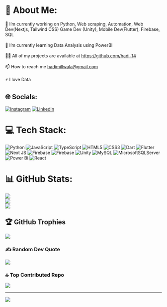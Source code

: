 # 💫 About Me:
🔭 I’m currently working on Python, Web scraping, Automation, Web Dev(Nextjs, Tailwind CSS) Game Dev (Unity), Mobile Dev(Flutter), Firebase, SQL<br><br>🌱 I’m currently learning Data Analysis using PowerBI<br><br>👨‍💻 All of my projects are available at https://github.com/hadi-14<br><br>📫 How to reach me hadimillwala@gmail.com<br><br>⚡ I love Data


## 🌐 Socials:
[![Instagram](https://img.shields.io/badge/Instagram-%23E4405F.svg?logo=Instagram&logoColor=white)](https://instagram.com/hadimillwala) [![LinkedIn](https://img.shields.io/badge/LinkedIn-%230077B5.svg?logo=linkedin&logoColor=white)](https://linkedin.com/in/abdul-hadi-millwala) 

# 💻 Tech Stack:
![Python](https://img.shields.io/badge/python-3670A0?style=for-the-badge&logo=python&logoColor=ffdd54) ![JavaScript](https://img.shields.io/badge/javascript-%23323330.svg?style=for-the-badge&logo=javascript&logoColor=%23F7DF1E) ![TypeScript](https://img.shields.io/badge/typescript-%23007ACC.svg?style=for-the-badge&logo=typescript&logoColor=white) ![HTML5](https://img.shields.io/badge/html5-%23E34F26.svg?style=for-the-badge&logo=html5&logoColor=white) ![CSS3](https://img.shields.io/badge/css3-%231572B6.svg?style=for-the-badge&logo=css3&logoColor=white) ![Dart](https://img.shields.io/badge/dart-%230175C2.svg?style=for-the-badge&logo=dart&logoColor=white) ![Flutter](https://img.shields.io/badge/Flutter-%2302569B.svg?style=for-the-badge&logo=Flutter&logoColor=white) ![Next JS](https://img.shields.io/badge/Next-black?style=for-the-badge&logo=next.js&logoColor=white) ![Firebase](https://img.shields.io/badge/firebase-%23039BE5.svg?style=for-the-badge&logo=firebase) ![Firebase](https://img.shields.io/badge/firebase-a08021?style=for-the-badge&logo=firebase&logoColor=ffcd34) ![Unity](https://img.shields.io/badge/unity-%23000000.svg?style=for-the-badge&logo=unity&logoColor=white) ![MySQL](https://img.shields.io/badge/mysql-4479A1.svg?style=for-the-badge&logo=mysql&logoColor=white) ![MicrosoftSQLServer](https://img.shields.io/badge/Microsoft%20SQL%20Server-CC2927?style=for-the-badge&logo=microsoft%20sql%20server&logoColor=white) ![Power Bi](https://img.shields.io/badge/power_bi-F2C811?style=for-the-badge&logo=powerbi&logoColor=black) ![React](https://img.shields.io/badge/react-%2320232a.svg?style=for-the-badge&logo=react&logoColor=%2361DAFB)
# 📊 GitHub Stats:
![](https://github-readme-stats.vercel.app/api?username=hadi-14&theme=dark&hide_border=false&include_all_commits=true&count_private=true)<br/>
![](https://github-readme-streak-stats.herokuapp.com/?user=hadi-14&theme=dark&hide_border=false)<br/>
![](https://github-readme-stats.vercel.app/api/top-langs/?username=hadi-14&theme=dark&hide_border=false&include_all_commits=true&count_private=true&layout=compact)

## 🏆 GitHub Trophies
![](https://github-profile-trophy.vercel.app/?username=hadi-14&theme=radical&no-frame=false&no-bg=true&margin-w=4)

### ✍️ Random Dev Quote
![](https://quotes-github-readme.vercel.app/api?type=horizontal&theme=radical)

### 🔝 Top Contributed Repo
![](https://github-contributor-stats.vercel.app/api?username=hadi-14&limit=5&theme=dark&combine_all_yearly_contributions=true)

---
[![](https://visitcount.itsvg.in/api?id=hadi-14&icon=0&color=0)](https://visitcount.itsvg.in)

<!-- Proudly created with GPRM ( https://gprm.itsvg.in ) -->
